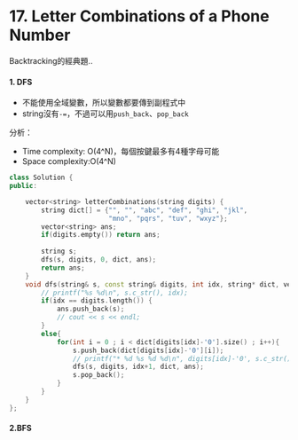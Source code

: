 # 17. Letter Combinations of a Phone Number
Backtracking的經典題..

#### 1. DFS
- 不能使用全域變數，所以變數都要傳到副程式中
- string沒有`-=`，不過可以用`push_back`、`pop_back`

分析：
- Time complexity: O(4^N)，每個按鍵最多有4種字母可能
- Space complexity:O(4^N)

```c++
class Solution {
public:

    vector<string> letterCombinations(string digits) {
        string dict[] = {"", "", "abc", "def", "ghi", "jkl",
                         "mno", "pqrs", "tuv", "wxyz"};
        vector<string> ans; 
        if(digits.empty()) return ans;
        
        string s;
        dfs(s, digits, 0, dict, ans);
        return ans;
    }
    void dfs(string& s, const string& digits, int idx, string* dict, vector<string>& ans){
        // printf("%s %d\n", s.c_str(), idx);
        if(idx == digits.length()) {
            ans.push_back(s);
            // cout << s << endl;
        }
        else{
            for(int i = 0 ; i < dict[digits[idx]-'0'].size() ; i++){
                s.push_back(dict[digits[idx]-'0'][i]);
                // printf("* %d %s %d %d\n", digits[idx]-'0', s.c_str(), idx, i);
                dfs(s, digits, idx+1, dict, ans);
                s.pop_back();
            }
        }
    }
};
```

#### 2.BFS
